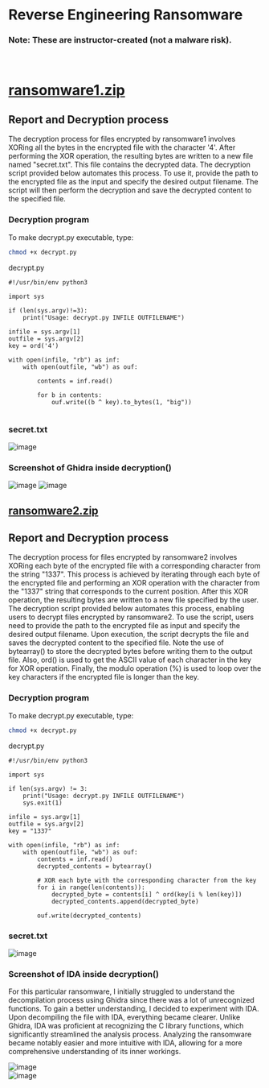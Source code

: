 # Reverse Engineering Ransomware
### Note: These are instructor-created (not a malware risk).   

<br>

# [ransomware1.zip](https://github.com/tolvumadur/Reverse-Engineering-Class/blob/main/Spring23/Samples/binaries/ransomware1.zip)
## Report and Decryption process
The decryption process for files encrypted by ransomware1 involves XORing all the bytes in the encrypted file with the character '4'. After performing the XOR operation, the resulting bytes are written to a new file named "secret.txt". This file contains the decrypted data. The decryption script provided below automates this process. To use it, provide the path to the encrypted file as the input and specify the desired output filename. The script will then perform the decryption and save the decrypted content to the specified file.   

### Decryption program

To make decrypt.py executable, type:
```bash
chmod +x decrypt.py
```

decrypt.py
```python3
#!/usr/bin/env python3

import sys

if (len(sys.argv)!=3):
    print("Usage: decrypt.py INFILE OUTFILENAME")

infile = sys.argv[1]
outfile = sys.argv[2]
key = ord('4')

with open(infile, "rb") as inf:
    with open(outfile, "wb") as ouf:

        contents = inf.read()
        
        for b in contents:
            ouf.write((b ^ key).to_bytes(1, "big"))


````
### secret.txt
![image](https://github.com/horaciog1/CS479-Reverse-Engineering/assets/111658514/9bf8fcd3-66b8-4277-8323-a39735d55bca)

### Screenshot of Ghidra inside decryption()
![image](https://github.com/horaciog1/CS479-Reverse-Engineering/assets/111658514/c13521ba-e254-4071-bce2-c9efba181b46)
![image](https://github.com/horaciog1/CS479-Reverse-Engineering/assets/111658514/969cb01e-5ddf-4925-9eae-54fa842037e3)



## [ransomware2.zip](https://github.com/tolvumadur/Reverse-Engineering-Class/blob/main/Spring23/Samples/binaries/ransomware2.zip)
## Report and Decryption process
The decryption process for files encrypted by ransomware2 involves XORing each byte of the encrypted file with a corresponding character from the string "1337". This process is achieved by iterating through each byte of the encrypted file and performing an XOR operation with the character from the "1337" string that corresponds to the current position. After this XOR operation, the resulting bytes are written to a new file specified by the user. The decryption script provided below automates this process, enabling users to decrypt files encrypted by ransomware2. To use the script, users need to provide the path to the encrypted file as input and specify the desired output filename. Upon execution, the script decrypts the file and saves the decrypted content to the specified file.
Note the use of bytearray() to store the decrypted bytes before writing them to the output file. Also, ord() is used to get the ASCII value of each character in the key for XOR operation. Finally, the modulo operation (%) is used to loop over the key characters if the encrypted file is longer than the key.   


### Decryption program

To make decrypt.py executable, type:
```bash
chmod +x decrypt.py
```

decrypt.py
```python3
#!/usr/bin/env python3

import sys

if len(sys.argv) != 3:
    print("Usage: decrypt.py INFILE OUTFILENAME")
    sys.exit(1)

infile = sys.argv[1]
outfile = sys.argv[2]
key = "1337"

with open(infile, "rb") as inf:
    with open(outfile, "wb") as ouf:
        contents = inf.read()
        decrypted_contents = bytearray()

        # XOR each byte with the corresponding character from the key
        for i in range(len(contents)):
            decrypted_byte = contents[i] ^ ord(key[i % len(key)])
            decrypted_contents.append(decrypted_byte)

        ouf.write(decrypted_contents)
````
### secret.txt
![image](https://github.com/horaciog1/CS479-Reverse-Engineering/assets/111658514/c4d21dc6-932d-43db-9f02-a73be7454a03)


### Screenshot of IDA inside decryption()
For this particular ransomware, I initially struggled to understand the decompilation process using Ghidra since there was a lot of unrecognized functions. To gain a better understanding, I decided to experiment with IDA. Upon decompiling the file with IDA, everything became clearer. Unlike Ghidra, IDA was proficient at recognizing the C library functions, which significantly streamlined the analysis process. Analyzing the ransomware became notably easier and more intuitive with IDA, allowing for a more comprehensive understanding of its inner workings.   

![image](https://github.com/horaciog1/CS479-Reverse-Engineering/assets/111658514/02c24a8d-3f76-42d9-9b0a-6e82a08c868d)   
![image](https://github.com/horaciog1/CS479-Reverse-Engineering/assets/111658514/458b1f3c-572a-457d-bfc1-6e524e895db6)



